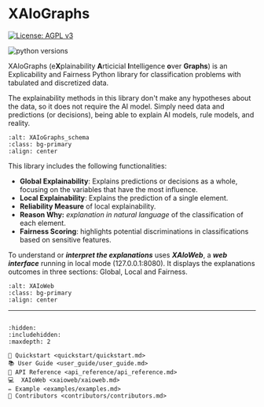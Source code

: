 # XAIoGraphs

[![License: AGPL v3](https://img.shields.io/badge/License-AGPL_v3-green.svg)](https://www.gnu.org/licenses/agpl-3.0)

![python versions](https://img.shields.io/badge/python-3.7%2C%203.8%2C%203.9-blue.svg)

XAIoGraphs (e**X**plainability **A**rticicial **I**ntelligence **o**ver **Graphs**) is an Explicability and Fairness 
Python library for classification problems with tabulated and discretized data.

The explainability methods in this library don't make any hypotheses about the data, so it does not require the AI model.
Simply need data and predictions (or decisions), being able to explain AI models, rule models, and reality.

```{image} ../imgs/XAIoGraphs_schema.png
:alt: XAIoGraphs_schema
:class: bg-primary
:align: center
```

This library includes the following functionalities:

+ **Global Explainability**: Explains predictions or decisions as a whole, focusing on the variables that have the most influence.
+ **Local Explainability**: Explains the prediction of a single element.
+ **Reliability Measure** of local explainability.
+ **Reason Why:** *explanation in natural language* of the classification of each element.
+ **Fairness Scoring**: highlights potential discriminations in classifications based on sensitive features.

To understand or ***interpret the explanations*** uses ***XAIoWeb***, a ***web interface*** running in local mode (127.0.0.1:8080). 
It displays the explanations outcomes in three sections: Global, Local and Fairness.

```{image} ../imgs/XAIoWeb.png
:alt: XAIoWeb
:class: bg-primary
:align: center
```

<hr>

```{include} quickstart/quickstart.md
```


```{toctree}
:hidden:
:includehidden:
:maxdepth: 2

🚀 Quickstart <quickstart/quickstart.md>
📚 User Guide <user_guide/user_guide.md>
💎 API Reference <api_reference/api_reference.md>
💻  XAIoWeb <xaioweb/xaioweb.md>
✏️ Example <examples/examples.md>
🤝 Contributors <contributors/contributors.md>
```

